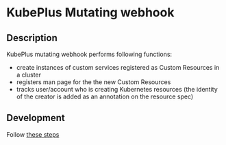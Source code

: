 # KubePlus Mutating webhook

## Description

KubePlus mutating webhook performs following functions:
- create instances of custom services registered as Custom Resources in a cluster
- registers man page for the the new Custom Resources
- tracks user/account who is creating Kubernetes resources (the identity of the creator is added as an annotation on the resource spec)



## Development

Follow [these steps](https://cloud-ark.github.io/kubeplus/docs/html/html/compile-components.html)
